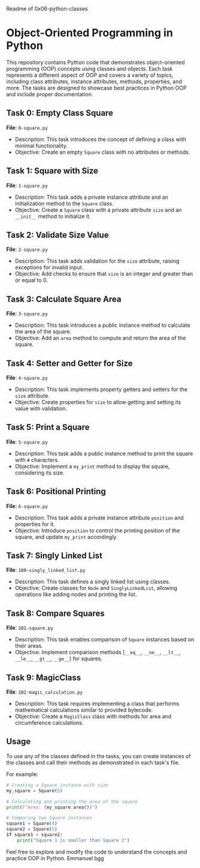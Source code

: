 Readme of 0x06-python-classes

# Object-Oriented Programming in Python

This repository contains Python code that demonstrates object-oriented programming (OOP) concepts using classes and objects. Each task represents a different aspect of OOP and covers a variety of topics, including class attributes, instance attributes, methods, properties, and more. The tasks are designed to showcase best practices in Python OOP and include proper documentation.

## Task 0: Empty Class Square

**File**: `0-square.py`

- Description: This task introduces the concept of defining a class with minimal functionality.
- Objective: Create an empty `Square` class with no attributes or methods.

## Task 1: Square with Size

**File**: `1-square.py`

- Description: This task adds a private instance attribute and an initialization method to the `Square` class.
- Objective: Create a `Square` class with a private attribute `size` and an `__init__` method to initialize it.

## Task 2: Validate Size Value

**File**: `2-square.py`

- Description: This task adds validation for the `size` attribute, raising exceptions for invalid input.
- Objective: Add checks to ensure that `size` is an integer and greater than or equal to 0.

## Task 3: Calculate Square Area

**File**: `3-square.py`

- Description: This task introduces a public instance method to calculate the area of the square.
- Objective: Add an `area` method to compute and return the area of the square.

## Task 4: Setter and Getter for Size

**File**: `4-square.py`

- Description: This task implements property getters and setters for the `size` attribute.
- Objective: Create properties for `size` to allow getting and setting its value with validation.

## Task 5: Print a Square

**File**: `5-square.py`

- Description: This task adds a public instance method to print the square with `#` characters.
- Objective: Implement a `my_print` method to display the square, considering its size.

## Task 6: Positional Printing

**File**: `6-square.py`

- Description: This task adds a private instance attribute `position` and properties for it.
- Objective: Introduce `position` to control the printing position of the square, and update `my_print` accordingly.

## Task 7: Singly Linked List

**File**: `100-singly_linked_list.py`

- Description: This task defines a singly linked list using classes.
- Objective: Create classes for `Node` and `SinglyLinkedList`, allowing operations like adding nodes and printing the list.

## Task 8: Compare Squares

**File**: `101-square.py`

- Description: This task enables comparison of `Square` instances based on their areas.
- Objective: Implement comparison methods (`__eq__`, `__ne__`, `__lt__`, `__le__`, `__gt__`, `__ge__`) for squares.

## Task 9: MagicClass

**File**: `102-magic_calculation.py`

- Description: This task requires implementing a class that performs mathematical calculations similar to provided bytecode.
- Objective: Create a `MagicClass` class with methods for area and circumference calculations.

## Usage

To use any of the classes defined in the tasks, you can create instances of the classes and call their methods as demonstrated in each task's file.

For example:

```python
# Creating a Square instance with size
my_square = Square(5)

# Calculating and printing the area of the square
print(f"Area: {my_square.area()}")

# Comparing two Square instances
square1 = Square(4)
square2 = Square(5)
if square1 < square2:
    print("Square 1 is smaller than Square 2")
```

Feel free to explore and modify the code to understand the concepts and practice OOP in Python. 
Emmanuel
bgg
